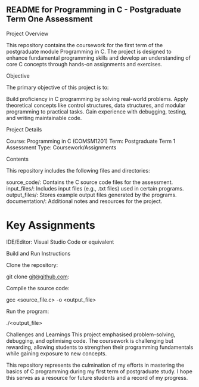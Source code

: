## README for Programming in C - Postgraduate Term One Assessment

Project Overview

This repository contains the coursework for the first term of the postgraduate module Programming in C. 
The project is designed to enhance fundamental programming skills and develop an understanding of core C concepts through hands-on assignments and exercises.

Objective

The primary objective of this project is to:

Build proficiency in C programming by solving real-world problems.
Apply theoretical concepts like control structures, data structures, and modular programming to practical tasks.
Gain experience with debugging, testing, and writing maintainable code.

Project Details

Course: Programming in C (COMSM1201)
Term: Postgraduate Term 1
Assessment Type: Coursework/Assignments

Contents

This repository includes the following files and directories:

source_code/: Contains the C source code files for the assessment.
input_files/: Includes input files (e.g., .txt files) used in certain programs.
output_files/: Stores example output files generated by the programs.
documentation/: Additional notes and resources for the project.


# Key Assignments

IDE/Editor: Visual Studio Code or equivalent

Build and Run Instructions

Clone the repository:

git clone git@github.com:<your-repository-url>

Compile the source code:

gcc <source_file.c> -o <output_file>

Run the program:

./<output_file>

Challenges and Learnings
This project emphasised problem-solving, debugging, and optimising code. The coursework is challenging but rewarding, allowing students to strengthen their programming fundamentals while gaining exposure to new concepts.

This repository represents the culmination of my efforts in mastering the basics of C programming during my first term of postgraduate study. I hope this serves as a resource for future students and a record of my progress.

